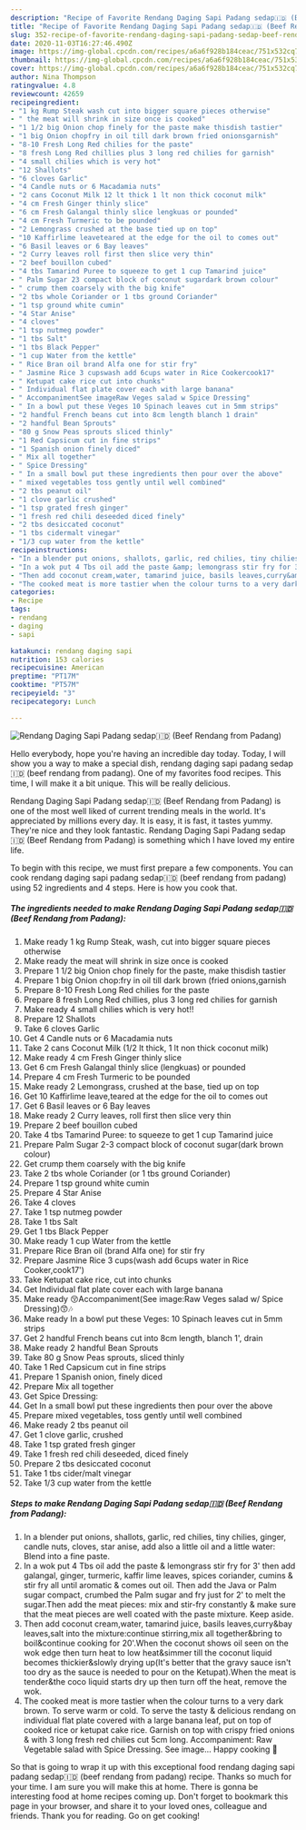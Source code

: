 ```yaml
---
description: "Recipe of Favorite Rendang Daging Sapi Padang sedap🇮🇩 (Beef Rendang from Padang)"
title: "Recipe of Favorite Rendang Daging Sapi Padang sedap🇮🇩 (Beef Rendang from Padang)"
slug: 352-recipe-of-favorite-rendang-daging-sapi-padang-sedap-beef-rendang-from-padang
date: 2020-11-03T16:27:46.490Z
image: https://img-global.cpcdn.com/recipes/a6a6f928b184ceac/751x532cq70/rendang-daging-sapi-padang-sedap🇮🇩-beef-rendang-from-padang-recipe-main-photo.jpg
thumbnail: https://img-global.cpcdn.com/recipes/a6a6f928b184ceac/751x532cq70/rendang-daging-sapi-padang-sedap🇮🇩-beef-rendang-from-padang-recipe-main-photo.jpg
cover: https://img-global.cpcdn.com/recipes/a6a6f928b184ceac/751x532cq70/rendang-daging-sapi-padang-sedap🇮🇩-beef-rendang-from-padang-recipe-main-photo.jpg
author: Nina Thompson
ratingvalue: 4.8
reviewcount: 42659
recipeingredient:
- "1 kg Rump Steak wash cut into bigger square pieces otherwise"
- " the meat will shrink in size once is cooked"
- "1 1/2 big Onion chop finely for the paste make thisdish tastier"
- "1 big Onion chopfry in oil till dark brown fried onionsgarnish"
- "8-10 Fresh Long Red chilies for the paste"
- "8 fresh Long Red chillies plus 3 long red chilies for garnish"
- "4 small chilies which is very hot"
- "12 Shallots"
- "6 cloves Garlic"
- "4 Candle nuts or 6 Macadamia nuts"
- "2 cans Coconut Milk 12 lt thick 1 lt non thick coconut milk"
- "4 cm Fresh Ginger thinly slice"
- "6 cm Fresh Galangal thinly slice lengkuas or pounded"
- "4 cm Fresh Turmeric to be pounded"
- "2 Lemongrass crushed at the base tied up on top"
- "10 Kaffirlime leaveteared at the edge for the oil to comes out"
- "6 Basil leaves or 6 Bay leaves"
- "2 Curry leaves roll first then slice very thin"
- "2 beef bouillon cubed"
- "4 tbs Tamarind Puree to squeeze to get 1 cup Tamarind juice"
- " Palm Sugar 23 compact block of coconut sugardark brown colour"
- " crump them coarsely with the big knife"
- "2 tbs whole Coriander or 1 tbs ground Coriander"
- "1 tsp ground white cumin"
- "4 Star Anise"
- "4 cloves"
- "1 tsp nutmeg powder"
- "1 tbs Salt"
- "1 tbs Black Pepper"
- "1 cup Water from the kettle"
- " Rice Bran oil brand Alfa one for stir fry"
- " Jasmine Rice 3 cupswash add 6cups water in Rice Cookercook17"
- " Ketupat cake rice cut into chunks"
- " Individual flat plate cover each with large banana"
- " AccompanimentSee imageRaw Veges salad w Spice Dressing"
- " In a bowl put these Veges 10 Spinach leaves cut in 5mm strips"
- "2 handful French beans cut into 8cm length blanch 1 drain"
- "2 handful Bean Sprouts"
- "80 g Snow Peas sprouts sliced thinly"
- "1 Red Capsicum cut in fine strips"
- "1 Spanish onion finely diced"
- " Mix all together"
- " Spice Dressing"
- " In a small bowl put these ingredients then pour over the above"
- " mixed vegetables toss gently until well combined"
- "2 tbs peanut oil"
- "1 clove garlic crushed"
- "1 tsp grated fresh ginger"
- "1 fresh red chili deseeded diced finely"
- "2 tbs desiccated coconut"
- "1 tbs cidermalt vinegar"
- "1/3 cup water from the kettle"
recipeinstructions:
- "In a blender put onions, shallots, garlic, red chilies, tiny chilies, ginger, candle nuts, cloves, star anise, add also a little oil and a little water: Blend into a fine paste."
- "In a wok put 4 Tbs oil add the paste &amp; lemongrass stir fry for 3&#39; then add galangal, ginger, turmeric, kaffir lime leaves, spices coriander, cumins &amp; stir fry all until aromatic &amp; comes out oil. Then add the Java or Palm sugar compact, crumbed the Palm sugar and fry just for 2&#39; to melt the sugar.Then add the meat pieces: mix and stir-fry constantly &amp; make sure that the meat pieces are well coated with the paste mixture. Keep aside."
- "Then add coconut cream,water, tamarind juice, basils leaves,curry&amp;bay leaves,salt into the mixture:continue stirring,mix all together&amp;bring to boil&amp;continue cooking for 20&#39;.When the coconut shows oil seen on the wok edge then turn heat to low heat&amp;simmer till the coconut liquid becomes thickier&amp;slowly drying up(It&#39;s better that the gravy sauce isn&#39;t too dry as the sauce is needed to pour on the Ketupat).When the meat is tender&amp;the coco liquid starts dry up then turn off the heat, remove the wok."
- "The cooked meat is more tastier when the colour turns to a very dark brown. To serve warm or cold. To serve the tasty &amp; delicious rendang on individual flat plate covered with a large banana leaf, put on top of cooked rice or ketupat cake rice. Garnish on top with crispy fried onions &amp; with 3 long fresh red chilies cut 5cm long. Accompaniment: Raw Vegetable salad with Spice Dressing. See image... Happy cooking 🤗"
categories:
- Recipe
tags:
- rendang
- daging
- sapi

katakunci: rendang daging sapi 
nutrition: 153 calories
recipecuisine: American
preptime: "PT17M"
cooktime: "PT57M"
recipeyield: "3"
recipecategory: Lunch

---
```



![Rendang Daging Sapi Padang sedap🇮🇩 (Beef Rendang from Padang)](https://img-global.cpcdn.com/recipes/a6a6f928b184ceac/751x532cq70/rendang-daging-sapi-padang-sedap🇮🇩-beef-rendang-from-padang-recipe-main-photo.jpg)

Hello everybody, hope you're having an incredible day today. Today, I will show you a way to make a special dish, rendang daging sapi padang sedap🇮🇩 (beef rendang from padang). One of my favorites food recipes. This time, I will make it a bit unique. This will be really delicious.

Rendang Daging Sapi Padang sedap🇮🇩 (Beef Rendang from Padang) is one of the most well liked of current trending meals in the world. It's appreciated by millions every day. It is easy, it is fast, it tastes yummy. They're nice and they look fantastic. Rendang Daging Sapi Padang sedap🇮🇩 (Beef Rendang from Padang) is something which I have loved my entire life.




To begin with this recipe, we must first prepare a few components. You can cook rendang daging sapi padang sedap🇮🇩 (beef rendang from padang) using 52 ingredients and 4 steps. Here is how you cook that.

<!--inarticleads1-->

##### The ingredients needed to make Rendang Daging Sapi Padang sedap🇮🇩 (Beef Rendang from Padang):

1. Make ready 1 kg Rump Steak, wash, cut into bigger square pieces otherwise
1. Make ready  the meat will shrink in size once is cooked
1. Prepare 1 1/2 big Onion chop finely for the paste, make thisdish tastier
1. Prepare 1 big Onion chop:fry in oil till dark brown (fried onions,garnish
1. Prepare 8-10 Fresh Long Red chilies for the paste
1. Prepare 8 fresh Long Red chillies, plus 3 long red chilies for garnish
1. Make ready 4 small chilies which is very hot!!
1. Prepare 12 Shallots
1. Take 6 cloves Garlic
1. Get 4 Candle nuts or 6 Macadamia nuts
1. Take 2 cans Coconut Milk (1/2 lt thick, 1 lt non thick coconut milk)
1. Make ready 4 cm Fresh Ginger thinly slice
1. Get 6 cm Fresh Galangal thinly slice (lengkuas) or pounded
1. Prepare 4 cm Fresh Turmeric to be pounded
1. Make ready 2 Lemongrass, crushed at the base, tied up on top
1. Get 10 Kaffirlime leave,teared at the edge for the oil to comes out
1. Get 6 Basil leaves or 6 Bay leaves
1. Make ready 2 Curry leaves, roll first then slice very thin
1. Prepare 2 beef bouillon cubed
1. Take 4 tbs Tamarind Puree: to squeeze to get 1 cup Tamarind juice
1. Prepare  Palm Sugar 2-3 compact block of coconut sugar(dark brown colour)
1. Get  crump them coarsely with the big knife
1. Take 2 tbs whole Coriander (or 1 tbs ground Coriander)
1. Prepare 1 tsp ground white cumin
1. Prepare 4 Star Anise
1. Take 4 cloves
1. Take 1 tsp nutmeg powder
1. Take 1 tbs Salt
1. Get 1 tbs Black Pepper
1. Make ready 1 cup Water from the kettle
1. Prepare  Rice Bran oil (brand Alfa one) for stir fry
1. Prepare  Jasmine Rice 3 cups(wash add 6cups water in Rice Cooker,cook17&#39;)
1. Take  Ketupat cake rice, cut into chunks
1. Get  Individual flat plate cover each with large banana
1. Make ready  😚Accompaniment(See image:Raw Veges salad w/ Spice Dressing)😙🎶
1. Make ready  In a bowl put these Veges: 10 Spinach leaves cut in 5mm strips
1. Get 2 handful French beans cut into 8cm length, blanch 1&#39;, drain
1. Make ready 2 handful Bean Sprouts
1. Take 80 g Snow Peas sprouts, sliced thinly
1. Take 1 Red Capsicum cut in fine strips
1. Prepare 1 Spanish onion, finely diced
1. Prepare  Mix all together
1. Get  Spice Dressing:
1. Get  In a small bowl put these ingredients then pour over the above
1. Prepare  mixed vegetables, toss gently until well combined
1. Make ready 2 tbs peanut oil
1. Get 1 clove garlic, crushed
1. Take 1 tsp grated fresh ginger
1. Take 1 fresh red chili deseeded, diced finely
1. Prepare 2 tbs desiccated coconut
1. Take 1 tbs cider/malt vinegar
1. Take 1/3 cup water from the kettle




<!--inarticleads2-->

##### Steps to make Rendang Daging Sapi Padang sedap🇮🇩 (Beef Rendang from Padang):

1. In a blender put onions, shallots, garlic, red chilies, tiny chilies, ginger, candle nuts, cloves, star anise, add also a little oil and a little water: Blend into a fine paste.
1. In a wok put 4 Tbs oil add the paste &amp; lemongrass stir fry for 3&#39; then add galangal, ginger, turmeric, kaffir lime leaves, spices coriander, cumins &amp; stir fry all until aromatic &amp; comes out oil. Then add the Java or Palm sugar compact, crumbed the Palm sugar and fry just for 2&#39; to melt the sugar.Then add the meat pieces: mix and stir-fry constantly &amp; make sure that the meat pieces are well coated with the paste mixture. Keep aside.
1. Then add coconut cream,water, tamarind juice, basils leaves,curry&amp;bay leaves,salt into the mixture:continue stirring,mix all together&amp;bring to boil&amp;continue cooking for 20&#39;.When the coconut shows oil seen on the wok edge then turn heat to low heat&amp;simmer till the coconut liquid becomes thickier&amp;slowly drying up(It&#39;s better that the gravy sauce isn&#39;t too dry as the sauce is needed to pour on the Ketupat).When the meat is tender&amp;the coco liquid starts dry up then turn off the heat, remove the wok.
1. The cooked meat is more tastier when the colour turns to a very dark brown. To serve warm or cold. To serve the tasty &amp; delicious rendang on individual flat plate covered with a large banana leaf, put on top of cooked rice or ketupat cake rice. Garnish on top with crispy fried onions &amp; with 3 long fresh red chilies cut 5cm long. Accompaniment: Raw Vegetable salad with Spice Dressing. See image... Happy cooking 🤗




So that is going to wrap it up with this exceptional food rendang daging sapi padang sedap🇮🇩 (beef rendang from padang) recipe. Thanks so much for your time. I am sure you will make this at home. There is gonna be interesting food at home recipes coming up. Don't forget to bookmark this page in your browser, and share it to your loved ones, colleague and friends. Thank you for reading. Go on get cooking!
